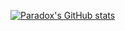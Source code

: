 [![Paradox's GitHub stats](https://github-readme-stats.vercel.app/api?username=1parado)](https://github.com/1parado/github-readme-stats)
